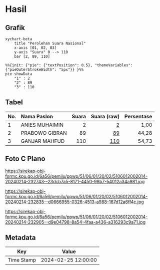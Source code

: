 # Hasil

## Grafik

```mermaid
xychart-beta
    title "Perolehan Suara Nasional"
    x-axis [01, 02, 03]
    y-axis "Suara" 0 --> 110
    bar [2, 89, 110]
```

```mermaid
%%{init: {"pie": {"textPosition": 0.5}, "themeVariables": {"pieOuterStrokeWidth": "5px"}} }%%
pie showData
    "1" : 2
    "2" : 89
    "3" : 110
```

## Tabel

| No. | Nama Paslon    | Suara | Suara (raw) | Persentase |
|:--- |:-------------- | -----:| -----------:| ----------:|
| 1   | ANIES MUHAIMIN | 2     | [2][p-1]    | 1,00       |
| 2   | PRABOWO GIBRAN | 89    | [89][p-2]   | 44,28      |
| 3   | GANJAR MAHFUD  | 110   | [110][p-3]  | 54,73      |


[p-1]: https://github.com/gigit-pemilu/pemilu-2024/blob/main/pilpres/hitung-suara/sub/51-bali/sub/06-bangli/sub/01-susut/sub/2002-demulih/sub/014-tps/sub/paslon-1.txt
[p-2]: https://github.com/gigit-pemilu/pemilu-2024/blob/main/pilpres/hitung-suara/sub/51-bali/sub/06-bangli/sub/01-susut/sub/2002-demulih/sub/014-tps/sub/paslon-2.txt
[p-3]: https://github.com/gigit-pemilu/pemilu-2024/blob/main/pilpres/hitung-suara/sub/51-bali/sub/06-bangli/sub/01-susut/sub/2002-demulih/sub/014-tps/sub/paslon-3.txt

## Foto C Plano

https://sirekap-obj-formc.kpu.go.id/6a56/pemilu/ppwp/51/06/01/20/02/5106012002014-20240214-232743--23dcb7a5-8171-4450-98b7-54012a34a981.jpg

https://sirekap-obj-formc.kpu.go.id/6a56/pemilu/ppwp/51/06/01/20/02/5106012002014-20240214-232835--d0666955-0326-4513-a988-167d12a6ff4c.jpg

https://sirekap-obj-formc.kpu.go.id/6a56/pemilu/ppwp/51/06/01/20/02/5106012002014-20240214-232905--d9e04798-8a54-4faa-a436-a316293c9a71.jpg


## Metadata

| Key        | Value               |
| ---------- | ------------------- |
| Time Stamp | 2024-02-25 12:00:00 |



